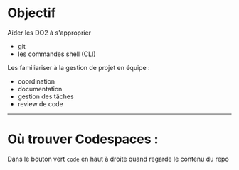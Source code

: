 # Objectif

Aider les DO2 à s'approprier 
+ git
+ les commandes shell (CLI)

Les familiariser à la gestion de projet en équipe :
+ coordination
+ documentation
+ gestion des tâches
+ review de code

---
# Où trouver Codespaces : 
Dans le bouton vert `code` en haut à droite quand regarde le contenu du repo

